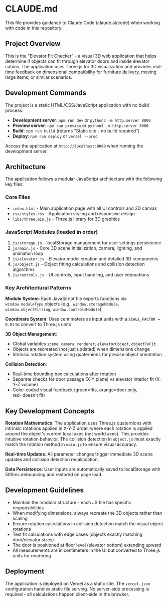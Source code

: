 # CLAUDE.md

This file provides guidance to Claude Code (claude.ai/code) when working with code in this repository.

## Project Overview

This is the "Elevator Fit Checker" - a visual 3D web application that helps determine if objects can fit through elevator doors and inside elevator cabins. The application uses Three.js for 3D visualization and provides real-time feedback on dimensional compatibility for furniture delivery, moving large items, or similar scenarios.

## Development Commands

The project is a static HTML/CSS/JavaScript application with no build process:

- **Development server**: `npm run dev` or `python3 -m http.server 8000`
- **Preview server**: `npm run preview` or `python3 -m http.server 3000` 
- **Build**: `npm run build` (returns "Static site - no build required")
- **Deploy**: `npm run deploy` or `vercel --prod`

Access the application at `http://localhost:8000` when running the development server.

## Architecture

The application follows a modular JavaScript architecture with the following key files:

### Core Files
- `index.html` - Main application page with all UI controls and 3D canvas
- `css/styles.css` - Application styling and responsive design
- `libs/three.min.js` - Three.js library for 3D graphics

### JavaScript Modules (loaded in order)
1. `js/storage.js` - localStorage management for user settings persistence
2. `js/main.js` - Core 3D scene initialization, camera, lighting, and animation loop
3. `js/elevator.js` - Elevator model creation and detailed 3D components
4. `js/object.js` - Object fitting calculations and collision detection algorithms
5. `js/controls.js` - UI controls, input handling, and user interactions

### Key Architectural Patterns

**Module System**: Each JavaScript file exports functions via `window.moduleType` objects (e.g., `window.storageModule`, `window.objectFitting`, `window.controlsModule`)

**Coordinate System**: Uses centimeters as input units with a `SCALE_FACTOR = 0.01` to convert to Three.js units

**3D Object Management**: 
- Global variables `scene`, `camera`, `renderer`, `elevatorObject`, `objectToFit`
- Objects are recreated (not just updated) when dimensions change
- Intrinsic rotation system using quaternions for precise object orientation

**Collision Detection**: 
- Real-time bounding box calculations after rotation
- Separate checks for door passage (X-Y plane) vs elevator interior fit (X-Y-Z volume)
- Color-coded visual feedback (green=fits, orange=door only, red=doesn't fit)

## Key Development Concepts

**Rotation Mathematics**: The application uses Three.js quaternions with intrinsic rotations applied in X-Y-Z order, where each rotation is applied around the object's current local axes (not world axes). This provides intuitive rotation behavior. The collision detection in `object.js` must exactly match the rotation method in `main.js` to ensure visual accuracy.

**Real-time Updates**: All parameter changes trigger immediate 3D scene updates and collision detection recalculation.

**Data Persistence**: User inputs are automatically saved to localStorage with 500ms debouncing and restored on page load.

## Development Guidelines

- Maintain the modular structure - each JS file has specific responsibilities
- When modifying dimensions, always recreate the 3D objects rather than scaling
- Ensure rotation calculations in collision detection match the visual object rotations
- Test fit calculations with edge cases (objects exactly matching door/elevator sizes)
- The door is positioned at floor level (elevator bottom) extending upward
- All measurements are in centimeters in the UI but converted to Three.js units for rendering

## Deployment

The application is deployed on Vercel as a static site. The `vercel.json` configuration handles static file serving. No server-side processing is required - all calculations happen client-side in the browser.